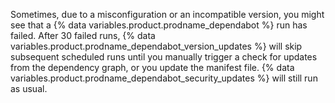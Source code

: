 Sometimes, due to a misconfiguration or an incompatible version, you might see that a {% data variables.product.prodname_dependabot %} run has failed. After 30 failed runs, {% data variables.product.prodname_dependabot_version_updates %} will skip subsequent scheduled runs until you manually trigger a check for updates from the dependency graph, or you update the manifest file. {% data variables.product.prodname_dependabot_security_updates %} will still run as usual.